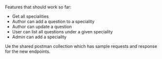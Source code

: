 Features that should work so far:

- Get all specialities
- Author can add a question to a speciality
- Author can update a question
- User can list all questions under a given speciality
- Admin can add a speciality

Ue the shared postman collection which has sample requests and response for the new endpoints.
